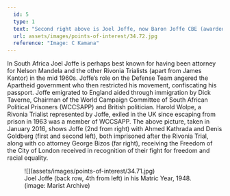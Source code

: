 ```yaml
---
  id: 5
  type: 1
  text: "Second right above is Joel Joffe, now Baron Joffe CBE (awarded by Queen Elizabeth II), who matriculated in 1948 with a 1st class certificate from Marist Obs. He was in Benedict House."
  url: assets/images/points-of-interest/34.72.jpg
  reference: "Image: C Kamana"
---
```

In South Africa Joel Joffe is perhaps best known for having been attorney for Nelson Mandela and the other Rivonia Trialists (apart from James Kantor) in the mid 1960s. Joffe’s role on the Defense Team angered the Apartheid government who then restricted his movement, confiscating his passport. Joffe emigrated to England aided through immigration by Dick Taverne, Chairman of the World Campaign Committee of South African Political Prisoners (WCCSAPP) and British politician. Harold Wolpe, a Rivonia Trialist represented by Joffe, exiled in the UK since escaping from prison in 1963 was a member of WCCSAPP. The above picture, taken in January 2016, shows Joffe (2nd from right) with Ahmed Kathrada and Denis Goldberg (first and second left), both imprisoned after the Rivonia Trial, along with co attorney George Bizos (far right), receiving the Freedom of the City of London received in recognition of their fight for freedom and racial equality. 


<figure>![](assets/images/points-of-interest/34.71.jpg)
  <figcaption> Joel Joffe (back row, 4th from left) in his Matric Year, 1948. (image: Marist Archive) </figcaption>
</figure>


